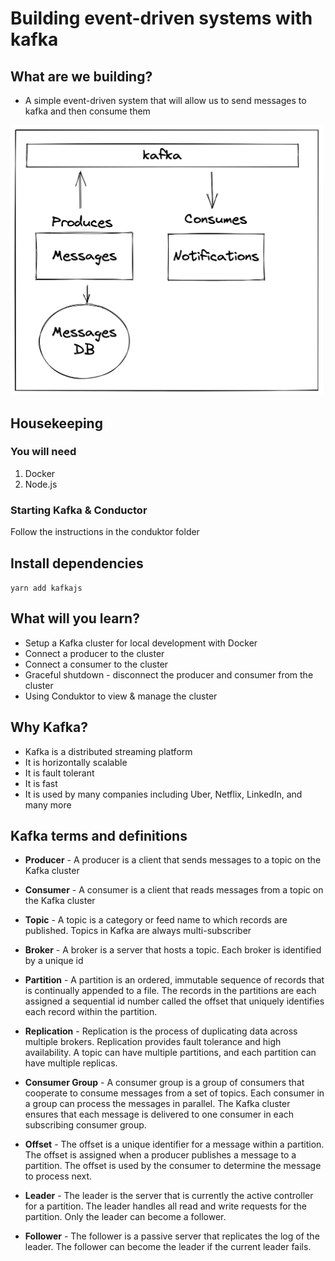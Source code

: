 # Building event-driven systems with kafka

## What are we building?
* A simple event-driven system that will allow us to send messages to kafka and then consume them

<img src="./diagram.png" width="500px" />

## Housekeeping
### You will need
1. Docker
2. Node.js
### Starting Kafka & Conductor
Follow the instructions in the conduktor folder


## Install dependencies
`yarn add kafkajs`

## What will you learn?
* Setup a Kafka cluster for local development with Docker
* Connect a producer to the cluster
* Connect a consumer to the cluster
* Graceful shutdown - disconnect the producer and consumer from the cluster
* Using Conduktor to view & manage the cluster


## Why Kafka?
* Kafka is a distributed streaming platform
* It is horizontally scalable
* It is fault tolerant
* It is fast
* It is used by many companies including Uber, Netflix, LinkedIn, and many more

## Kafka terms and definitions
* **Producer** - A producer is a client that sends messages to a topic on the Kafka cluster

* **Consumer** - A consumer is a client that reads messages from a topic on the Kafka cluster

* **Topic** - A topic is a category or feed name to which records are published. Topics in Kafka are always multi-subscriber

* **Broker** - A broker is a server that hosts a topic. Each broker is identified by a unique id

* **Partition** - A partition is an ordered, immutable sequence of records that is continually appended to a file. The records in the partitions are each assigned a sequential id number called the offset that uniquely identifies each record within the partition.

* **Replication** - Replication is the process of duplicating data across multiple brokers. Replication provides fault tolerance and high availability. A topic can have multiple partitions, and each partition can have multiple replicas.

* **Consumer Group** - A consumer group is a group of consumers that cooperate to consume messages from a set of topics. Each consumer in a group can process the messages in parallel. The Kafka cluster ensures that each message is delivered to one consumer in each subscribing consumer group.

* **Offset** - The offset is a unique identifier for a message within a partition. The offset is assigned when a producer publishes a message to a partition. The offset is used by the consumer to determine the message to process next.

* **Leader** - The leader is the server that is currently the active controller for a partition. The leader handles all read and write requests for the partition. Only the leader can become a follower.

* **Follower** - The follower is a passive server that replicates the log of the leader. The follower can become the leader if the current leader fails.
